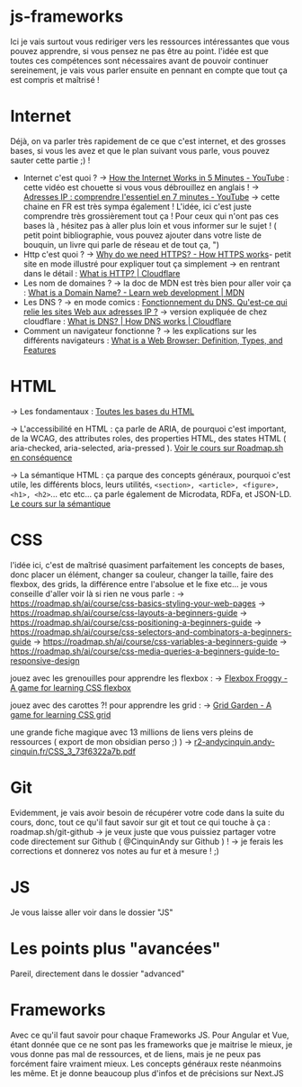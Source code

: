 # js-frameworks

Ici je vais surtout vous rediriger vers les ressources intéressantes que vous pouvez apprendre, si vous pensez ne pas être au point. l'idée est que toutes ces compétences sont nécessaires avant de pouvoir continuer sereinement, je vais vous parler ensuite en pennant en compte que tout ça est compris et maîtrisé !

# Internet

Déjà, on va parler très rapidement de ce que c'est internet, et des grosses bases, si vous les avez et que le plan suivant vous parle, vous pouvez sauter cette partie ;) !

- Internet c'est quoi ?
 -> [How the Internet Works in 5 Minutes - YouTube](https://www.youtube.com/watch?v=7_LPdttKXPc) : cette vidéo est chouette si vous vous débrouillez en anglais !
 -> [Adresses IP : comprendre l'essentiel en 7 minutes - YouTube](https://www.youtube.com/watch?v=Oc7Ts8tVjyE) -> cette chaine en FR est très sympa également !
L'idée, ici c'est juste comprendre très grossièrement tout ça ! Pour ceux qui n'ont pas ces bases là , hésitez pas à aller plus loin et vous informer sur le sujet !
( petit point bibliographie, vous pouvez ajouter dans votre liste de bouquin, un livre qui parle de réseau et de tout ça, ")
- Http c'est quoi ?
 -> [Why do we need HTTPS? - How HTTPS works](https://howhttps.works/why-do-we-need-https/)- petit site en mode illustré pour expliquer tout ça simplement
 -> en rentrant dans le détail : [What is HTTP? \| Cloudflare](https://www.cloudflare.com/en-gb/learning/ddos/glossary/hypertext-transfer-protocol-http/)
- Les nom de domaines ?
 -> la doc de MDN est très bien pour aller voir ça : [What is a Domain Name? - Learn web development \| MDN](https://developer.mozilla.org/en-US/docs/Learn_web_development/Howto/Web_mechanics/What_is_a_domain_name)
- Les DNS ?
 -> en mode comics : [Fonctionnement du DNS. Qu'est-ce qui relie les sites Web aux adresses IP ?](https://howdns.works/fr/ep1/)
 -> version expliquée de chez cloudflare : [What is DNS? \| How DNS works \| Cloudflare](https://www.cloudflare.com/en-gb/learning/dns/what-is-dns/)
- Comment un navigateur fonctionne ?
 -> les explications sur les différents navigateurs : [What is a Web Browser: Definition, Types, and Features](https://www.ramotion.com/blog/what-is-web-browser/)

# HTML

-> Les fondamentaux :
[Toutes les bases du HTML](https://roadmap.sh/ai/course/html-fundamentals-for-beginners)

-> L'accessibilité en HTML :
ça parle de ARIA, de pourquoi c'est important, de la WCAG, des attributes roles, des properties HTML, des states HTML ( aria-checked, aria-selected, aria-pressed ).
[Voir le cours sur Roadmap.sh en conséquence](https://roadmap.sh/ai/course/html-accessibility-attributes-a-beginners-guide)

-> La sémantique HTML :
ça parque des concepts généraux, pourquoi c'est utile, les différents blocs, leurs utilités, `<section>, <article>, <figure>, <h1>, <h2>`... etc etc...
ça parle également de Microdata, RDFa, et JSON-LD.
[Le cours sur la sémantique](https://roadmap.sh/ai/course/semantic-html-a-beginners-guide)

# CSS

l'idée ici, c'est de maîtrisé quasiment parfaitement les concepts de bases, donc placer un élément, changer sa couleur, changer la taille, faire des flexbox, des grids, la différence entre l'absolue et le fixe etc...
je vous conseille d'aller voir là si rien ne vous parle :
-> <https://roadmap.sh/ai/course/css-basics-styling-your-web-pages>
-> <https://roadmap.sh/ai/course/css-layouts-a-beginners-guide>
-> <https://roadmap.sh/ai/course/css-positioning-a-beginners-guide>
-> <https://roadmap.sh/ai/course/css-selectors-and-combinators-a-beginners-guide>
-> <https://roadmap.sh/ai/course/css-variables-a-beginners-guide>
-> <https://roadmap.sh/ai/course/css-media-queries-a-beginners-guide-to-responsive-design>

jouez avec les grenouilles pour apprendre les flexbox :
-> [Flexbox Froggy - A game for learning CSS flexbox](https://flexboxfroggy.com/)

jouez avec des carottes ?! pour apprendre les grid :
-> [Grid Garden - A game for learning CSS grid](https://cssgridgarden.com/)

une grande fiche magique avec 13 millions de liens vers pleins de ressources ( export de mon obsidian perso ;) )
-> [r2-andycinquin.andy-cinquin.fr/CSS\_3\_73f6322a7b.pdf](https://r2-andycinquin.andy-cinquin.fr/CSS_3_73f6322a7b.pdf)

# Git

Evidemment, je vais avoir besoin de récupérer votre code dans la suite du cours, donc, tout ce qu'il faut savoir sur git et tout ce qui touche à ça :
roadmap.sh/git-github
-> je veux juste que vous puissiez partager votre code directement sur Github ( @CinquinAndy sur Github ) !
-> je ferais les corrections et donnerez vos notes au fur et à mesure ! ;)

# JS

Je vous laisse aller voir dans le dossier "JS"

# Les points plus "avancées"

Pareil, directement dans le dossier "advanced"

# Frameworks

Avec ce qu'il faut savoir pour chaque Frameworks JS.
Pour Angular et Vue, étant donnée que ce ne sont pas les frameworks que je maitrise le mieux, je vous donne pas mal de ressources, et de liens, mais je ne peux pas forcément faire vraiment mieux.
Les concepts généraux reste néanmoins les même.
Et je donne beaucoup plus d'infos et de précisions sur Next.JS
